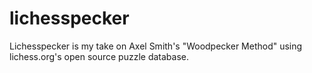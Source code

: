 # lichesspecker
Lichesspecker is my take on Axel Smith's "Woodpecker Method" using lichess.org's open source puzzle database.
